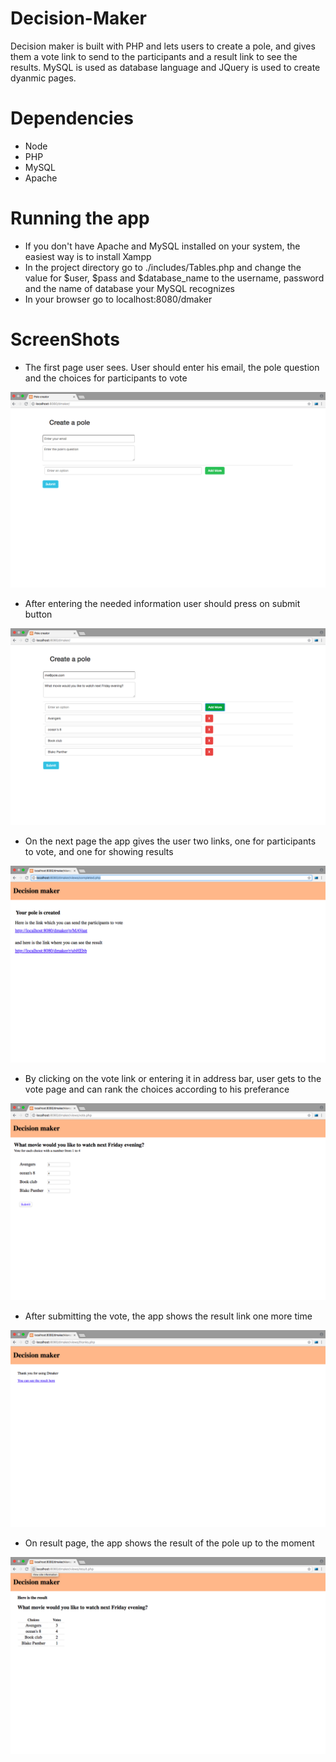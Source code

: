 # Decision-Maker
Decision maker is built with PHP and lets users to create a pole, and gives them a vote link to send to the participants and a result link to see the results. MySQL is used as database language and JQuery is used to create dyanmic pages.

# Dependencies
- Node
- PHP
- MySQL
- Apache


# Running the app
- If you don't have Apache and MySQL installed on your system, the easiest way is to install Xampp
- In the project directory go to ./includes/Tables.php and change the value for $user, $pass and $database_name to the username, password and the name of database your MySQL recognizes
- In your browser go to localhost:8080/dmaker

# ScreenShots
- The first page user sees. User should enter his email, the pole question and the choices for participants to vote

!["The chatty app page"](https://github.com/hajinasiri/Decision-Maker/blob/master/Docs/Screen%20Shot%202018-06-29%20at%209.22.30%20PM.png?raw=true)


- After entering the needed information user should press on submit button

!["The chatty app page"](https://github.com/hajinasiri/Decision-Maker/blob/master/Docs/Screen%20Shot%202018-06-29%20at%209.26.59%20PM.png?raw=true)


- On the next page the app gives the user two links, one for participants to vote, and one for showing results

!["The chatty app page"](https://github.com/hajinasiri/Decision-Maker/blob/master/Docs/Screen%20Shot%202018-06-29%20at%209.27.12%20PM.png?raw=true)


- By clicking on the vote link or entering it in address bar, user gets to the vote page and can rank the choices according to his preferance 

!["The chatty app page"](https://github.com/hajinasiri/Decision-Maker/blob/master/Docs/Screen%20Shot%202018-06-29%20at%209.27.37%20PM.png?raw=true)


- After submitting the vote, the app shows the result link one more time

!["The chatty app page"](https://github.com/hajinasiri/Decision-Maker/blob/master/Docs/Screen%20Shot%202018-06-29%20at%209.27.46%20PM.png?raw=true)


- On result page, the app shows the result of the pole up to the moment

!["The chatty app page"](https://github.com/hajinasiri/Decision-Maker/blob/master/Docs/Screen%20Shot%202018-06-29%20at%209.27.57%20PM.png?raw=true)
